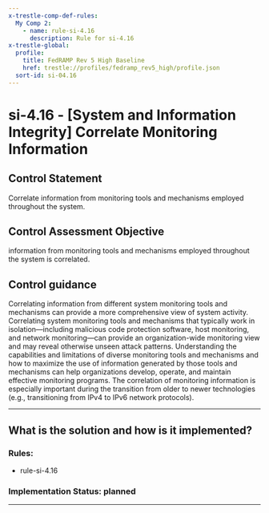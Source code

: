 ```yaml
---
x-trestle-comp-def-rules:
  My Comp 2:
    - name: rule-si-4.16
      description: Rule for si-4.16
x-trestle-global:
  profile:
    title: FedRAMP Rev 5 High Baseline
    href: trestle://profiles/fedramp_rev5_high/profile.json
  sort-id: si-04.16
---
```


# si-4.16 - \[System and Information Integrity\] Correlate Monitoring Information

## Control Statement

Correlate information from monitoring tools and mechanisms employed throughout the system.

## Control Assessment Objective

information from monitoring tools and mechanisms employed throughout the system is correlated.

## Control guidance

Correlating information from different system monitoring tools and mechanisms can provide a more comprehensive view of system activity. Correlating system monitoring tools and mechanisms that typically work in isolation—including malicious code protection software, host monitoring, and network monitoring—can provide an organization-wide monitoring view and may reveal otherwise unseen attack patterns. Understanding the capabilities and limitations of diverse monitoring tools and mechanisms and how to maximize the use of information generated by those tools and mechanisms can help organizations develop, operate, and maintain effective monitoring programs. The correlation of monitoring information is especially important during the transition from older to newer technologies (e.g., transitioning from IPv4 to IPv6 network protocols).

______________________________________________________________________

## What is the solution and how is it implemented?

<!-- For implementation status enter one of: implemented, partial, planned, alternative, not-applicable -->

<!-- Note that the list of rules under ### Rules: is read-only and changes will not be captured after assembly to JSON -->

<!-- Add control implementation description here for control: si-4.16 -->

### Rules:

  - rule-si-4.16

### Implementation Status: planned

______________________________________________________________________
